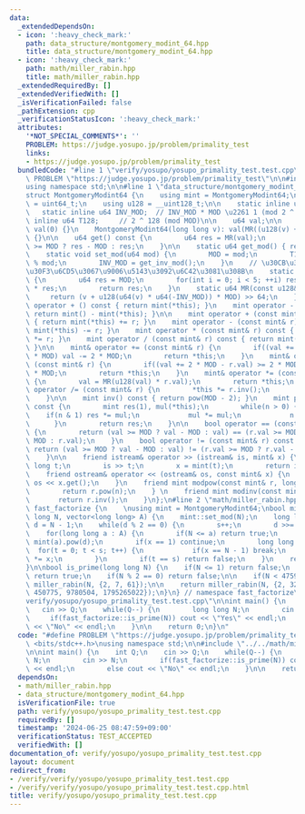 ```yaml
---
data:
  _extendedDependsOn:
  - icon: ':heavy_check_mark:'
    path: data_structure/montgomery_modint_64.hpp
    title: data_structure/montgomery_modint_64.hpp
  - icon: ':heavy_check_mark:'
    path: math/miller_rabin.hpp
    title: math/miller_rabin.hpp
  _extendedRequiredBy: []
  _extendedVerifiedWith: []
  _isVerificationFailed: false
  _pathExtension: cpp
  _verificationStatusIcon: ':heavy_check_mark:'
  attributes:
    '*NOT_SPECIAL_COMMENTS*': ''
    PROBLEM: https://judge.yosupo.jp/problem/primality_test
    links:
    - https://judge.yosupo.jp/problem/primality_test
  bundledCode: "#line 1 \"verify/yosupo/yosupo_primality_test.test.cpp\"\n#define\
    \ PROBLEM \"https://judge.yosupo.jp/problem/primality_test\"\n\n#include <bits/stdc++.h>\n\
    using namespace std;\n\n#line 1 \"data_structure/montgomery_modint_64.hpp\"\n\
    struct MontgomeryModint64 {\n    using mint = MontgomeryModint64;\n    using u64\
    \ = uint64_t;\n    using u128 = __uint128_t;\n\n    static inline u64 MOD;\n \
    \   static inline u64 INV_MOD;  // INV_MOD * MOD \u2261 1 (mod 2 ^ 64)\n    static\
    \ inline u64 T128;     // 2 ^ 128 (mod MOD)\n\n    u64 val;\n\n    MontgomeryModint64():\
    \ val(0) {}\n    MontgomeryModint64(long long v): val(MR((u128(v) + MOD) * T128))\
    \ {}\n\n    u64 get() const {\n        u64 res = MR(val);\n        return res\
    \ >= MOD ? res - MOD : res;\n    }\n\n    static u64 get_mod() { return MOD; }\n\
    \    static void set_mod(u64 mod) {\n        MOD = mod;\n        T128 = -u128(mod)\
    \ % mod;\n        INV_MOD = get_inv_mod();\n    }\n    // \u30CB\u30E5\u30FC\u30C8\
    \u30F3\u6CD5\u3067\u9006\u5143\u3092\u6C42\u3081\u308B\n    static u64 get_inv_mod()\
    \ {\n        u64 res = MOD;\n        for(int i = 0; i < 5; ++i) res *= 2 - MOD\
    \ * res;\n        return res;\n    }\n    static u64 MR(const u128& v) {\n   \
    \     return (v + u128(u64(v) * u64(-INV_MOD)) * MOD) >> 64;\n    }\n\n    mint\
    \ operator + () const { return mint(*this); }\n    mint operator - () const {\
    \ return mint() - mint(*this); }\n\n    mint operator + (const mint& r) const\
    \ { return mint(*this) += r; }\n    mint operator - (const mint& r) const { return\
    \ mint(*this) -= r; }\n    mint operator * (const mint& r) const { return mint(*this)\
    \ *= r; }\n    mint operator / (const mint& r) const { return mint(*this) /= r;\
    \ }\n\n    mint& operator += (const mint& r) {\n        if((val += r.val) >= 2\
    \ * MOD) val -= 2 * MOD;\n        return *this;\n    }\n    mint& operator -=\
    \ (const mint& r) {\n        if((val += 2 * MOD - r.val) >= 2 * MOD) val -= 2\
    \ * MOD;\n        return *this;\n    }\n    mint& operator *= (const mint& r)\
    \ {\n        val = MR(u128(val) * r.val);\n        return *this;\n    }\n    mint&\
    \ operator /= (const mint& r) {\n        *this *= r.inv();\n        return *this;\n\
    \    }\n\n    mint inv() const { return pow(MOD - 2); }\n    mint pow(u128 n)\
    \ const {\n        mint res(1), mul(*this);\n        while(n > 0) {\n        \
    \    if(n & 1) res *= mul;\n            mul *= mul;\n            n >>= 1;\n  \
    \      }\n        return res;\n    }\n\n    bool operator == (const mint& r) const\
    \ {\n        return (val >= MOD ? val - MOD : val) == (r.val >= MOD ? r.val -\
    \ MOD : r.val);\n    }\n    bool operator != (const mint& r) const {\n       \
    \ return (val >= MOD ? val - MOD : val) != (r.val >= MOD ? r.val - MOD : r.val);\n\
    \    }\n\n    friend istream& operator >> (istream& is, mint& x) {\n        long\
    \ long t;\n        is >> t;\n        x = mint(t);\n        return is;\n    }\n\
    \    friend ostream& operator << (ostream& os, const mint& x) {\n        return\
    \ os << x.get();\n    }\n    friend mint modpow(const mint& r, long long n) {\n\
    \        return r.pow(n);\n    } \n    friend mint modinv(const mint& r) {\n \
    \       return r.inv();\n    }\n};\n#line 2 \"math/miller_rabin.hpp\"\n\nnamespace\
    \ fast_factorize {\n    \nusing mint = MontgomeryModint64;\nbool miller_rabin(long\
    \ long N, vector<long long> A) {\n    mint::set_mod(N);\n    long long s = 0,\
    \ d = N - 1;\n    while(d % 2 == 0) {\n        s++;\n        d >>= 1;\n    }\n\
    \    for(long long a : A) {\n        if(N <= a) return true;\n        mint x =\
    \ mint(a).pow(d);\n        if(x == 1) continue;\n        long long t;\n      \
    \  for(t = 0; t < s; t++) {\n            if(x == N - 1) break;\n            x\
    \ *= x;\n        }\n        if(t == s) return false;\n    }\n    return true;\n\
    }\n\nbool is_prime(long long N) {\n    if(N <= 1) return false;\n    if(N == 2)\
    \ return true;\n    if(N % 2 == 0) return false;\n\n    if(N < 4759123141LL) return\
    \ miller_rabin(N, {2, 7, 61});\n\n    return miller_rabin(N, {2, 325, 9375, 28178,\
    \ 450775, 9780504, 1795265022});\n}\n} // namespace fast_factorize\n#line 7 \"\
    verify/yosupo/yosupo_primality_test.test.cpp\"\n\nint main() {\n    int Q;\n \
    \   cin >> Q;\n    while(Q--) {\n        long long N;\n        cin >> N;\n   \
    \     if(fast_factorize::is_prime(N)) cout << \"Yes\" << endl;\n        else cout\
    \ << \"No\" << endl;\n    }\n\n    return 0;\n}\n"
  code: "#define PROBLEM \"https://judge.yosupo.jp/problem/primality_test\"\n\n#include\
    \ <bits/stdc++.h>\nusing namespace std;\n\n#include \"../../math/miller_rabin.hpp\"\
    \n\nint main() {\n    int Q;\n    cin >> Q;\n    while(Q--) {\n        long long\
    \ N;\n        cin >> N;\n        if(fast_factorize::is_prime(N)) cout << \"Yes\"\
    \ << endl;\n        else cout << \"No\" << endl;\n    }\n\n    return 0;\n}"
  dependsOn:
  - math/miller_rabin.hpp
  - data_structure/montgomery_modint_64.hpp
  isVerificationFile: true
  path: verify/yosupo/yosupo_primality_test.test.cpp
  requiredBy: []
  timestamp: '2024-06-25 08:47:59+09:00'
  verificationStatus: TEST_ACCEPTED
  verifiedWith: []
documentation_of: verify/yosupo/yosupo_primality_test.test.cpp
layout: document
redirect_from:
- /verify/verify/yosupo/yosupo_primality_test.test.cpp
- /verify/verify/yosupo/yosupo_primality_test.test.cpp.html
title: verify/yosupo/yosupo_primality_test.test.cpp
---
```

